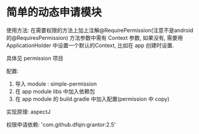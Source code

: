 # 简单的动态申请模块

使用方法: 在需要权限的方法上加上注解@RequirePermission(注意不是android的@RequiresPermission)
方法参数中需有 Context 参数, 如果没有, 需要用 ApplicationHolder 中设置一个默认的Context, 比如在 app 创建时设置.

具体见 permission 项目

配置:
1. 导入 module : simple-permission
2. 在 app module libs 中加入依赖包
3. 在 app module 的 build.gradle 中加入配置(permission 中 copy)

实现原理: aspectJ

权限申请依赖: 'com.github.dfqin:grantor:2.5'
